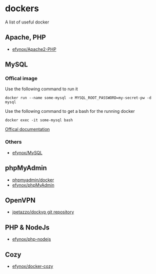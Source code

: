 # dockers
A list of useful docker

## Apache, PHP
* [efynox/Apache2-PHP](Apache2-PHP/)


## MySQL 
### Offical image

Use the following command to run it
```
docker run --name some-mysql -e MYSQL_ROOT_PASSWORD=my-secret-pw -d mysql
```

Use the following command to get a bash for the running docker
```
docker exec -it some-mysql bash
```

[Offical documentation](https://registry.hub.docker.com/_/mysql/)

### Others
* [efynox/MySQL](MySQL/)


## phpMyAdmin
* [phpmyadmin/docker](https://github.com/phpmyadmin/docker)
* [efynox/phpMyAdmin](phpMyAdmin/)


## OpenVPN
* [jpetazzo/dockvp git repository](https://github.com/jpetazzo/dockvpn)


## PHP & NodeJs
* [efynox/php-nodejs](https://hub.docker.com/r/efynox/php-nodejs/)


## Cozy
* [efynox/docker-cozy](https://hub.docker.com/r/efynox/docker-cozy/)

